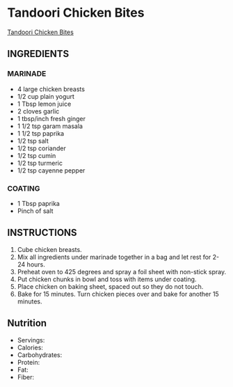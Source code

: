 # Tandoori Chicken Bites

[Tandoori Chicken Bites](https://www.budgetbytes.com/tandoori-chicken-bites/)

## INGREDIENTS

### MARINADE
- 4 large chicken breasts
- 1/2 cup plain yogurt 
- 1 Tbsp lemon juice 
- 2 cloves garlic 
- 1 tbsp/inch fresh ginger 
- 1 1/2 tsp garam masala
- 1 1/2 tsp paprika
- 1/2 tsp salt
- 1/2 tsp coriander
- 1/2 tsp cumin
- 1/2 tsp turmeric
- 1/2 tsp cayenne pepper

### COATING
- 1 Tbsp paprika
- Pinch of salt

## INSTRUCTIONS

1. Cube chicken breasts.
1. Mix all ingredients under marinade together in a bag and let rest for 2-24 hours.
1. Preheat oven to 425 degrees and spray a foil sheet with non-stick spray. 
1. Put chicken chunks in bowl and toss with items under coating.
1. Place chicken on baking sheet, spaced out so they do not touch. 
1. Bake for 15 minutes. Turn chicken pieces over and bake for another 15 minutes. 

## Nutrition

- Servings:
- Calories: 
- Carbohydrates: 
- Protein: 
- Fat: 
- Fiber: 
